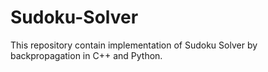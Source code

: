 # Sudoku-Solver
This repository contain implementation of Sudoku Solver by backpropagation in C++ and Python.
